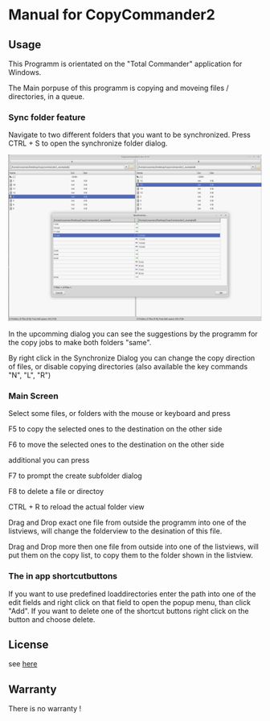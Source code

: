 # Manual for CopyCommander2

## Usage

This Programm is orientated on the "Total Commander" application for Windows.

The Main porpuse of this programm is copying and moveing files / directories, in a queue.

### Sync folder feature

Navigate to two different folders that you want to be synchronized. Press CTRL + S to open the synchronize folder dialog.

![](../images/sync_example.png)

In the upcomming dialog you can see the suggestions by the programm for the copy jobs to make both folders "same".

By right click in the Synchronize Dialog you can change the copy direction of files, or 
 disable copying directories (also available the key commands "N", "L", "R")


### Main Screen

Select some files, or folders with the mouse or keyboard and press

F5 to copy the selected ones to the destination on the other side

F6 to move the selected ones to the destination on the other side

additional you can press

F7 to prompt the create subfolder dialog

F8 to delete a file or directoy

CTRL + R to reload the actual folder view

Drag and Drop exact one file from outside the programm into one of the listviews, will change the 
folderview to the desination of this file.

Drag and Drop more then one file from outside into one of the listviews, will put them on
the copy list, to copy them to the folder shown in the listview.

### The in app shortcutbuttons

If you want to use predefined loaddirectories enter the path into one of the edit fields and right 
click on that field to open the popup menu, than click "Add". If you want to delete one of the 
shortcut buttons right click on the button and choose delete.

## License
see [here](https://github.com/PascalCorpsman/CopyCommander2/blob/main/license.md)

## Warranty
There is no warranty !
